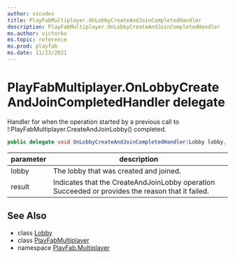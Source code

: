 ```yaml
---
author: vicodex
title: PlayFabMultiplayer.OnLobbyCreateAndJoinCompletedHandler
description: PlayFabMultiplayer.OnLobbyCreateAndJoinCompletedHandler
ms.author: victorku
ms.topic: reference
ms.prod: playfab
ms.date: 11/23/2021
---
```


# PlayFabMultiplayer.OnLobbyCreateAndJoinCompletedHandler delegate

Handler for when the operation started by a previous call to !:PlayFabMultiplayer.CreateAndJoinLobby() completed.

```csharp
public delegate void OnLobbyCreateAndJoinCompletedHandler(Lobby lobby, int result);
```

| parameter | description |
| --- | --- |
| lobby | The lobby that was created and joined. |
| result | Indicates that the CreateAndJoinLobby operation Succeeded or provides the reason that it failed. |

## See Also

* class [Lobby](./Lobby.md)
* class [PlayFabMultiplayer](./PlayFabMultiplayer.md)
* namespace [PlayFab.Multiplayer](../PlayFabMultiplayerSDK.md)

